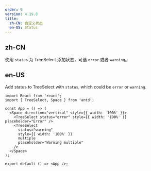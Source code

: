 ```yaml
---
order: 9
version: 4.19.0
title:
  zh-CN: 自定义状态
  en-US: Status
---
```


## zh-CN

使用 `status` 为 TreeSelect 添加状态，可选 `error` 或者 `warning`。

## en-US

Add status to TreeSelect with `status`, which could be `error` or `warning`.

```tsx
import React from 'react';
import { TreeSelect, Space } from 'antd';

const App = () => (
  <Space direction="vertical" style={{ width: '100%' }}>
    <TreeSelect status="error" style={{ width: '100%' }} placeholder="Error" />
    <TreeSelect
      status="warning"
      style={{ width: '100%' }}
      multiple
      placeholder="Warning multiple"
    />
  </Space>
);

export default () => <App />;
```
